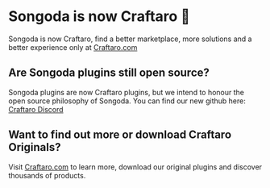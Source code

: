 # Songoda is now Craftaro 👋
Songoda is now Craftaro, find a better marketplace, more solutions and a better experience only at [Craftaro.com](https://craftaro.com)
## Are Songoda plugins still open source?
Songoda plugins are now Craftaro plugins, but we intend to honour the open source philosophy of Songoda. 
You can find our new github here: [Craftaro Discord](https://github.com/craftaro)
## Want to find out more or download Craftaro Originals?
Visit [Craftaro.com](https://craftaro.com) to learn more, download our original plugins and discover thousands of products.

